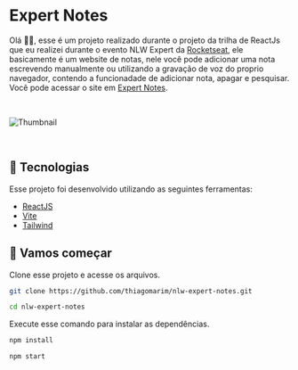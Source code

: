 # Expert Notes

Olá 👋🏻, esse é um projeto realizado durante o projeto da trilha de ReactJs que eu realizei durante o evento NLW Expert da [Rocketseat](https://www.rocketseat.com.br/), ele basicamente é um website de notas, nele você pode adicionar uma nota escrevendo manualmente ou utilizando a gravação de voz do proprio navegador, contendo a funcionadade de adicionar nota, apagar e pesquisar.
Você pode acessar o site em [Expert Notes](https://nlw-expert-notes-two.vercel.app/).

<br>

![Thumbnail](https://github.com/thiagomarim/nlw-expert-notes/assets/137715251/7219e14e-a5ad-451b-acf5-0ad49508df8e)

<br>

## 🧪 Tecnologias

Esse projeto foi desenvolvido utilizando as seguintes ferramentas:

- [ReactJS](https://reactjs.org/)
- [Vite](https://vitejs.dev/)
- [Tailwind](https://tailwindcss.com/)

## 🚀 Vamos começar

Clone esse projeto e acesse os arquivos.

```bash
git clone https://github.com/thiagomarim/nlw-expert-notes.git

cd nlw-expert-notes

```

Execute esse comando para instalar as dependências.

```bash
npm install

npm start
```
